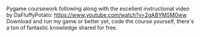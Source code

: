 Pygame coursework following along with the excellent instructional video by DaFluffyPotato: https://www.youtube.com/watch?v=2gABYM5M0ww
Download and run my game or better yet, code the course yourself, there's a ton of fantastic knowledge shared for free.
